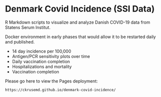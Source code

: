 # Denmark Covid Incidence (SSI Data)

R Markdown scripts to visualize and analyze Danish COVID-19 data from Statens Serum Institut.

Docker environment in early phases that would allow it to be restarted daily and published.

* 14 day incidence per 100,000
* Antigen/PCR sensitivity plots over time
* Daily vaccination completion
* Hospitalizations and mortality
* Vaccination completion

Please go here to view the Pages deployment:

```
https://ckrusemd.github.io/denmark-covid-incidence/
```